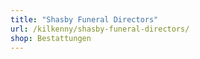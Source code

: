 ```yaml
---
title: "Shasby Funeral Directors"
url: /kilkenny/shasby-funeral-directors/
shop: Bestattungen
---
```

